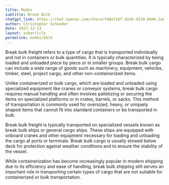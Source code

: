 ```yaml
---
title: Modes
subtitle: Break Bulk
chatgpt_link: https://chat.openai.com/share/f48ef16f-d2eb-4539-8446-2a814859e442
author: Christopher Schoeder
date: 2023-12-13
layout: subarticle
permalink: modes/bblk
---
```


Break bulk freight refers to a type of cargo that is transported individually and not in containers or bulk quantities. It is typically characterized by being loaded and unloaded piece by piece or in smaller groups. Break bulk cargo can include a wide range of goods such as machinery, equipment, vehicles, timber, steel, project cargo, and other non-containerized items.

Unlike containerized or bulk cargo, which are loaded and unloaded using specialized equipment like cranes or conveyor systems, break bulk cargo requires manual handling and often involves palletizing or securing the items on specialized platforms or in crates, barrels, or sacks. This method of transportation is commonly used for oversized, heavy, or uniquely shaped items that cannot fit into standard containers or be transported in bulk.

Break bulk freight is typically transported on specialized vessels known as break bulk ships or general cargo ships. These ships are equipped with onboard cranes and other equipment necessary for loading and unloading the cargo at ports or terminals. Break bulk cargo is usually stowed below deck for protection against weather conditions and to ensure the stability of the vessel.

While containerization has become increasingly popular in modern shipping due to its efficiency and ease of handling, break bulk shipping still serves an important role in transporting certain types of cargo that are not suitable for containerized or bulk transportation.
